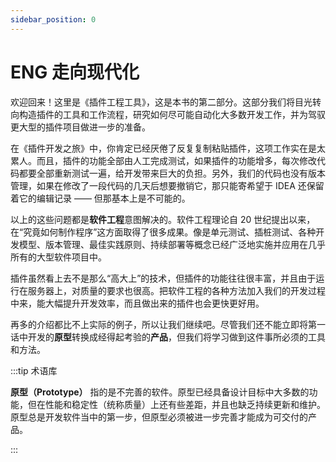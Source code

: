 ```yaml
---
sidebar_position: 0
---
```


# ENG 走向现代化

欢迎回来！这里是《插件工程工具》，这是本书的第二部分。这部分我们将目光转向构造插件的工具和工作流程，研究如何尽可能自动化大多数开发工作，并为驾驭更大型的插件项目做进一步的准备。

在《插件开发之旅》中，你肯定已经厌倦了反复复制粘贴插件，这项工作实在是太累人。而且，插件的功能全部由人工完成测试，如果插件的功能增多，每次修改代码都要全部重新测试一遍，给开发带来巨大的负担。另外，我们的代码也没有版本管理，如果在修改了一段代码的几天后想要撤销它，那只能寄希望于 IDEA 还保留着它的编辑记录 —— 但那基本上是不可能的。

以上的这些问题都是**软件工程**意图解决的。软件工程理论自 20 世纪提出以来，在“究竟如何制作程序”这方面取得了很多成果。像是单元测试、插桩测试、各种开发模型、版本管理、最佳实践原则、持续部署等概念已经广泛地实施并应用在几乎所有的大型软件项目中。

插件虽然看上去不是那么“高大上”的技术，但插件的功能往往很丰富，并且由于运行在服务器上，对质量的要求也很高。把软件工程的各种方法加入我们的开发过程中来，能大幅提升开发效率，而且做出来的插件也会更快更好用。

再多的介绍都比不上实际的例子，所以让我们继续吧。尽管我们还不能立即将第一话中开发的**原型**转换成经得起考验的**产品**，但我们将学习做到这件事所必须的工具和方法。

:::tip 术语库

**原型（Prototype）** 指的是不完善的软件。原型已经具备设计目标中大多数的功能，但在性能和稳定性（统称质量）上还有些差距，并且也缺乏持续更新和维护。原型总是开发软件当中的第一步，但原型必须被进一步完善才能成为可交付的产品。

:::